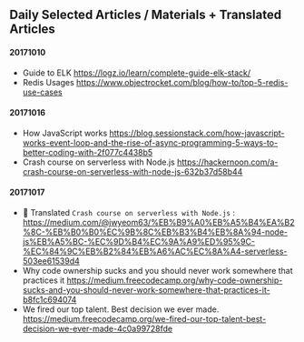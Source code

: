 ## Daily Selected Articles / Materials + Translated Articles

#### 20171010
- Guide to ELK
https://logz.io/learn/complete-guide-elk-stack/
- Redis Usages https://www.objectrocket.com/blog/how-to/top-5-redis-use-cases

#### 20171016
- How JavaScript works
https://blog.sessionstack.com/how-javascript-works-event-loop-and-the-rise-of-async-programming-5-ways-to-better-coding-with-2f077c4438b5
- Crash course on serverless with Node.js
https://hackernoon.com/a-crash-course-on-serverless-with-node-js-632b37d58b44

#### 20171017
- :star2: Translated `Crash course on serverless with Node.js` : https://medium.com/@jwyeom63/%EB%B9%A0%EB%A5%B4%EA%B2%8C-%EB%B0%B0%EC%9B%8C%EB%B3%B4%EB%8A%94-node-js%EB%A5%BC-%EC%9D%B4%EC%9A%A9%ED%95%9C-%EC%84%9C%EB%B2%84%EB%A6%AC%EC%8A%A4-serverless-503ee61539d4
- Why code ownership sucks and you should never work somewhere that practices it https://medium.freecodecamp.org/why-code-ownership-sucks-and-you-should-never-work-somewhere-that-practices-it-b8fc1c694074
- We fired our top talent. Best decision we ever made.
https://medium.freecodecamp.org/we-fired-our-top-talent-best-decision-we-ever-made-4c0a99728fde
